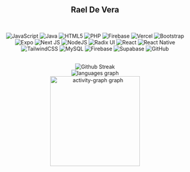 <h2 align="center">Rael De Vera</h2>
<br />
<div align="center">
  
![JavaScript](https://img.shields.io/badge/javascript-%23323330.svg?style=for-the-badge&logo=javascript&logoColor=%23F7DF1E)
![Java](https://img.shields.io/badge/java-%23ED8B00.svg?style=for-the-badge&logo=openjdk&logoColor=white)
![HTML5](https://img.shields.io/badge/html5-%23E34F26.svg?style=for-the-badge&logo=html5&logoColor=white)
![PHP](https://img.shields.io/badge/php-%23777BB4.svg?style=for-the-badge&logo=php&logoColor=white)
![Firebase](https://img.shields.io/badge/firebase-%23039BE5.svg?style=for-the-badge&logo=firebase) ![Vercel](https://img.shields.io/badge/vercel-%23000000.svg?style=for-the-badge&logo=vercel&logoColor=white) ![Bootstrap](https://img.shields.io/badge/bootstrap-%238511FA.svg?style=for-the-badge&logo=bootstrap&logoColor=white) ![Expo](https://img.shields.io/badge/expo-1C1E24?style=for-the-badge&logo=expo&logoColor=#D04A37) ![Next JS](https://img.shields.io/badge/Next-black?style=for-the-badge&logo=next.js&logoColor=white) ![NodeJS](https://img.shields.io/badge/node.js-6DA55F?style=for-the-badge&logo=node.js&logoColor=white) ![Radix UI](https://img.shields.io/badge/radix%20ui-161618.svg?style=for-the-badge&logo=radix-ui&logoColor=white) ![React](https://img.shields.io/badge/react-%2320232a.svg?style=for-the-badge&logo=react&logoColor=%2361DAFB) ![React Native](https://img.shields.io/badge/react_native-%2320232a.svg?style=for-the-badge&logo=react&logoColor=%2361DAFB) ![TailwindCSS](https://img.shields.io/badge/tailwindcss-%2338B2AC.svg?style=for-the-badge&logo=tailwind-css&logoColor=white) ![MySQL](https://img.shields.io/badge/mysql-4479A1.svg?style=for-the-badge&logo=mysql&logoColor=white) ![Firebase](https://img.shields.io/badge/firebase-a08021?style=for-the-badge&logo=firebase&logoColor=ffcd34) ![Supabase](https://img.shields.io/badge/Supabase-3ECF8E?style=for-the-badge&logo=supabase&logoColor=white) ![GitHub](https://img.shields.io/badge/github-%23121011.svg?style=for-the-badge&logo=github&logoColor=white)
</div>

 <br />
 
<div align="center">
  <img src="https://github-readme-streak-stats.herokuapp.com/?user=rara-wosho&theme=material-palenight&currStreakNum=ffffff&background=15131C&border=40317A&currStreakLabel=C1B1FF&fire=F1E05A&ring=C693EA&dates=C1B1FF&sideNums=ffffff&sideLabels=C1B1FF&stroke=322D5B" alt="Github Streak" />
</div>

<div align="center">
 <img src="https://github-readme-stats.vercel.app/api/top-langs?username=rara-wosho&locale=en&hide_title=false&layout=compact&card_width=400&card_height=500&langs_count=8&order=1&bg_color=15131C&text_color=C1B1FF&border_color=322D5B" alt="languages graph" />
</div>

<div align="center">
  <img src="https://github-readme-activity-graph.vercel.app/graph?username=rara-wosho&radius=7&theme=material-palenight&bg_color=15131C&text_color=ffffff&area=true&order=5&hide_title=true&hide_border=true" height="240" alt="activity-graph graph" />
</div>
